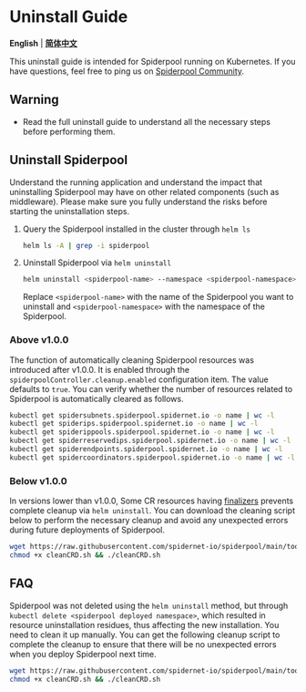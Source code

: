 # Uninstall Guide

**English** | [**简体中文**](./uninstall-zh_CN.md)

This uninstall guide is intended for Spiderpool running on Kubernetes. If you have questions, feel free to ping us on [Spiderpool Community](../../README.md#Community).

## Warning

- Read the full uninstall guide to understand all the necessary steps before performing them.

## Uninstall Spiderpool

Understand the running application and understand the impact that uninstalling Spiderpool may have on other related components (such as middleware). Please make sure you fully understand the risks before starting the uninstallation steps.

1. Query the Spiderpool installed in the cluster through `helm ls`

      ```bash
     helm ls -A | grep -i spiderpool
     ```

2. Uninstall Spiderpool via `helm uninstall`

     ```bash
     helm uninstall <spiderpool-name> --namespace <spiderpool-namespace>
     ```

     Replace `<spiderpool-name>` with the name of the Spiderpool you want to uninstall and `<spiderpool-namespace>` with the namespace of the Spiderpool.

### Above v1.0.0

The function of automatically cleaning Spiderpool resources was introduced after v1.0.0. It is enabled through the `spiderpoolController.cleanup.enabled` configuration item. The value defaults to `true`. You can verify whether the number of resources related to Spiderpool is automatically cleared as follows.

```bash
kubectl get spidersubnets.spiderpool.spidernet.io -o name | wc -l
kubectl get spiderips.spiderpool.spidernet.io -o name | wc -l
kubectl get spiderippools.spiderpool.spidernet.io -o name | wc -l
kubectl get spiderreservedips.spiderpool.spidernet.io -o name | wc -l
kubectl get spiderendpoints.spiderpool.spidernet.io -o name | wc -l
kubectl get spidercoordinators.spiderpool.spidernet.io -o name | wc -l
```

### Below v1.0.0

In versions lower than v1.0.0, Some CR resources having [finalizers](https://kubernetes.io/docs/concepts/overview/working-with-objects/finalizers/) prevents complete cleanup via `helm uninstall`. You can download the cleaning script below to perform the necessary cleanup and avoid any unexpected errors during future deployments of Spiderpool.

```bash
wget https://raw.githubusercontent.com/spidernet-io/spiderpool/main/tools/scripts/cleanCRD.sh
chmod +x cleanCRD.sh && ./cleanCRD.sh
```

## FAQ

Spiderpool was not deleted using the `helm uninstall` method, but through `kubectl delete <spiderpool deployed namespace>`, which resulted in resource uninstallation residues, thus affecting the new installation. You need to clean it up manually. You can get the following cleanup script to complete the cleanup to ensure that there will be no unexpected errors when you deploy Spiderpool next time.

```bash
wget https://raw.githubusercontent.com/spidernet-io/spiderpool/main/tools/scripts/cleanCRD.sh
chmod +x cleanCRD.sh && ./cleanCRD.sh
```
